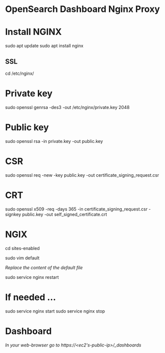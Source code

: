 # OpenSearch Dashboard Nginx Proxy

# Install NGINX

sudo apt update
sudo apt install nginx

## SSL 

cd /etc/nginx/

# Private key

sudo openssl genrsa -des3 -out /etc/nginx/private.key 2048

# Public key

sudo openssl rsa -in private.key -out public.key

# CSR

sudo openssl req -new -key public.key -out certificate_signing_request.csr

# CRT

sudo openssl x509 -req -days 365 -in certificate_signing_request.csr -signkey public.key -out self_signed_certificate.crt

# NGIX 

cd sites-enabled

sudo vim default

*Replace the content of the default file*

sudo service nginx restart

# If needed ... 

sudo service nginx start
sudo service nginx stop

# Dashboard

*In your web-browser go to https://<ec2's-public-ip>/_dashboards*